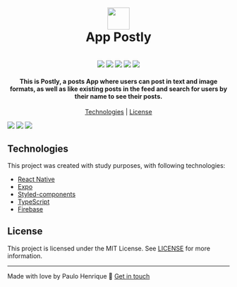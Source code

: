 <h1 align="center">
  <img src="https://i.imgur.com/I0QI3mZ.png" width="50">
  <br>
  App Postly
</h1>

<p align="center">
  <br/>
  <img src="https://img.shields.io/github/languages/top/paulhdev/App-Postly">
  <img src="https://img.shields.io/github/issues/paulhdev/App-Postly">
  <img src="https://img.shields.io/github/forks/paulhdev/App-Postly">
  <img src="https://img.shields.io/github/stars/paulhdev/App-Postly">
  <img src="https://img.shields.io/github/license/paulhdev/App-Postly">
</p>

<h4 align="center">
  This is Postly, a posts App where users can post in text and image formats, as well as like existing posts in the feed and search for users by their name to see their posts.
</h4>

<p align="center">
  <a href="#technologies">Technologies</a> | <a href="#license">License</a>
</p>

<img src="https://i.imgur.com/xVb3F3E.png">
<img src="https://i.imgur.com/GNt5rnT.png">
<img src="https://i.imgur.com/Fxvi5V9.png">

## Technologies

This project was created with study purposes, with following technologies:

- [React Native](https://reactnative.dev/)
- [Expo](https://expo.dev/)
- [Styled-components](https://styled-components.com/)
- [TypeScript](https://www.typescriptlang.org/)
- [Firebase](https://firebase.google.com/)

## License

This project is licensed under the MIT License. See [LICENSE](https://opensource.org/licenses/MIT) for more information.

___

Made with love by Paulo Henrique :wave: [Get in touch](https://github.com/paulhdev)
